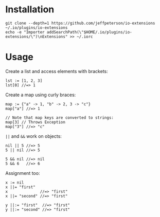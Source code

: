 Installation
============

    git clone --depth=1 https://github.com/jeffpeterson/io-extensions ~/.io/plugins/io-extensions
    echo -e "Importer addSearchPath(\"$HOME/.io/plugins/io-extensions/\")\nExtensions" >> ~/.iorc

Usage
=====

Create a list and access elements with brackets:

```io
lst := [1, 2, 3]
lst[0] //=> 1
```

Create a map using curly braces:

```io
map := {"a" -> 1, "b" -> 2, 3 -> "c"}
map["a"] //=> 1

// Note that map keys are converted to strings:
map[3] // Throws Exception
map["3"] //=> "c"
```

`||` and `&&` work on objects:

```io
nil || 5 //=> 5
5 || nil //=> 5

5 && nil //=> nil
5 && 6   //=> 6
```

Assignment too:
```io
x := nil
x ||= "first"
x              //=> "first"
x ||= "second" //=> "first"

y ||:= "first"  //=> "first"
y ||:= "second" //=> "first"
```
